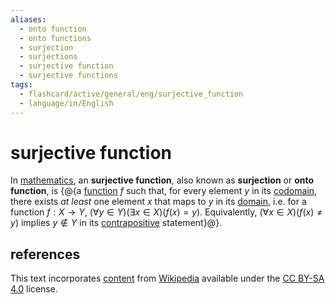 ```yaml
---
aliases:
  - onto function
  - onto functions
  - surjection
  - surjections
  - surjective function
  - surjective functions
tags:
  - flashcard/active/general/eng/surjective_function
  - language/in/English
---
```


# surjective function

In [mathematics](mathematics.md), an __surjective function__, also known as __surjection__ or __onto function__, is {@{a [function](function.md) $f$ such that, for every element $y$ in its [codomain](codomain.md), there exists _at least_ one element $x$ that maps to $y$ in its [domain](domain%20of%20a%20function.md), i.e. for a function $f : X \to Y$, $(\forall y \in Y)(\exists x \in X)(f(x) = y)$. Equivalently, $(\forall x \in X)(f(x) \ne y)$ implies $y \notin Y$ in its [contrapositive](contraposition.md) statement}@}. <!--SR:!2025-08-06,399,290-->

## references

This text incorporates [content](https://en.wikipedia.org/wiki/surjective_function) from [Wikipedia](Wikipedia.md) available under the [CC BY-SA 4.0](https://creativecommons.org/licenses/by-sa/4.0/) license.
